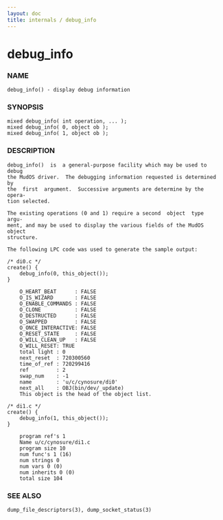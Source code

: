 ```yaml
---
layout: doc
title: internals / debug_info
---
```

# debug_info

### NAME

    debug_info() - display debug information

### SYNOPSIS

    mixed debug_info( int operation, ... );
    mixed debug_info( 0, object ob );
    mixed debug_info( 1, object ob );

### DESCRIPTION

    debug_info()  is  a general-purpose facility which may be used to debug
    the MudOS driver.  The debugging information requested is determined by
    the  first  argument.  Successive arguments are determine by the opera‐
    tion selected.

    The existing operations (0 and 1) require a second  object  type  argu‐
    ment, and may be used to display the various fields of the MudOS object
    structure.

    The following LPC code was used to generate the sample output:

    /* di0.c */
    create() {
        debug_info(0, this_object());
    }

        O_HEART_BEAT      : FALSE
        O_IS_WIZARD       : FALSE
        O_ENABLE_COMMANDS : FALSE
        O_CLONE           : FALSE
        O_DESTRUCTED      : FALSE
        O_SWAPPED         : FALSE
        O_ONCE_INTERACTIVE: FALSE
        O_RESET_STATE     : FALSE
        O_WILL_CLEAN_UP   : FALSE
        O_WILL_RESET: TRUE
        total light : 0
        next_reset  : 720300560
        time_of_ref : 720299416
        ref         : 2
        swap_num    : -1
        name        : 'u/c/cynosure/di0'
        next_all    : OBJ(bin/dev/_update)
        This object is the head of the object list.

    /* di1.c */
    create() {
        debug_info(1, this_object());
    }

        program ref's 1
        Name u/c/cynosure/di1.c
        program size 10
        num func's 1 (16)
        num strings 0
        num vars 0 (0)
        num inherits 0 (0)
        total size 104

### SEE ALSO

    dump_file_descriptors(3), dump_socket_status(3)

